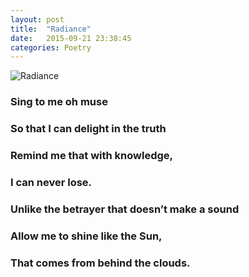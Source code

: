 ```yaml
---
layout: post
title:  "Radiance"
date:   2015-09-21 23:38:45
categories: Poetry
---
```

![Radiance](/pimages/muse-225x-300.jpg)

### Sing to me oh muse

### So that I can delight in the truth

### Remind me that with knowledge,

### I can never lose.

### Unlike the betrayer that doesn’t make a sound

### Allow me to shine like the Sun,

### That comes from behind the clouds.

